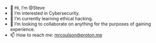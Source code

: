 - 👋 Hi, I’m @Steve
- 👀 I’m interested in Cybersecurity.
- 🌱 I’m currently learning ethical hacking.
- 💞️ I’m looking to collaborate on anything for the purposes of gaining experience.
- 📫 How to reach me: mrcoulson@proton.me

<!---
SteveL718/SteveL718 is a ✨ special ✨ repository because its `README.md` (this file) appears on your GitHub profile.
You can click the Preview link to take a look at your changes.
--->
